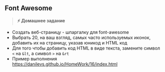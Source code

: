 
## Font Awesome

> **⚡️ Домашнее задание**
- Создать веб-страницу - шпаргалку для font-awesome
- Выбрать 20, на ваш взгляд, самых часто используемых иконок, добавить их на страницу, указав юникод и HTML код
- Для того чтобы добавить код HTML в виде текста, замените символ `<` на `&lt`, а символ `>` на `&rt`
- Пример выполнения https://danilevs.github.io/HomeWork/16/index.html
